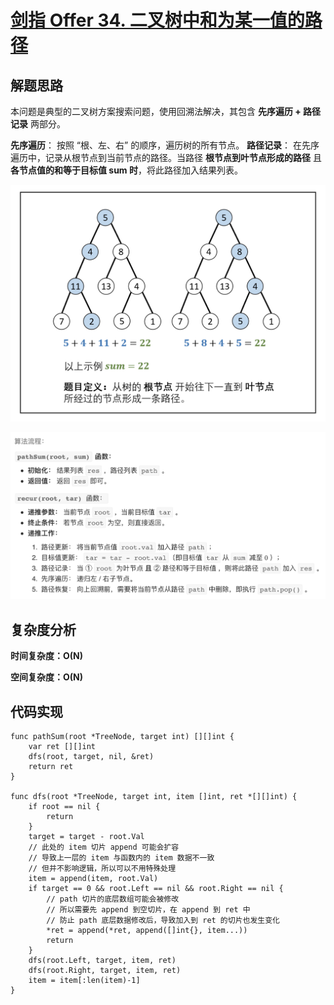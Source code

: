 # [剑指 Offer 34. 二叉树中和为某一值的路径](https://leetcode-cn.com/problems/er-cha-shu-zhong-he-wei-mou-yi-zhi-de-lu-jing-lcof/)

## 解题思路

本问题是典型的二叉树方案搜索问题，使用回溯法解决，其包含 **先序遍历 + 路径记录** 两部分。

**先序遍历**： 按照 “根、左、右” 的顺序，遍历树的所有节点。
**路径记录**： 在先序遍历中，记录从根节点到当前节点的路径。当路径 **根节点到叶节点形成的路径** 且 **各节点值的和等于目标值 sum 时**，将此路径加入结果列表。

![2CC178D7-4CC4-46BE-A66F-83072FF83E4B](images/2CC178D7-4CC4-46BE-A66F-83072FF83E4B.png)

![B7E54F71-64F7-4A89-9216-52D1845971CB](images/B7E54F71-64F7-4A89-9216-52D1845971CB.png)

## 复杂度分析

**时间复杂度：O(N)**

**空间复杂度：O(N)** 

## 代码实现

```golang
func pathSum(root *TreeNode, target int) [][]int {
	var ret [][]int
	dfs(root, target, nil, &ret)
	return ret
}

func dfs(root *TreeNode, target int, item []int, ret *[][]int) {
	if root == nil {
		return
	}
	target = target - root.Val
	// 此处的 item 切片 append 可能会扩容
	// 导致上一层的 item 与函数内的 item 数据不一致
	// 但并不影响逻辑，所以可以不用特殊处理
	item = append(item, root.Val)
	if target == 0 && root.Left == nil && root.Right == nil {
		// path 切片的底层数组可能会被修改
		// 所以需要先 append 到空切片，在 append 到 ret 中
		// 防止 path 底层数据修改后，导致加入到 ret 的切片也发生变化
		*ret = append(*ret, append([]int{}, item...))
		return
	}
	dfs(root.Left, target, item, ret)
	dfs(root.Right, target, item, ret)
	item = item[:len(item)-1]
}
```